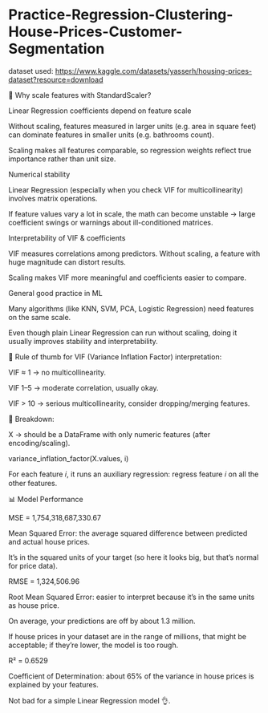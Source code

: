# Practice-Regression-Clustering-House-Prices-Customer-Segmentation

dataset used:
https://www.kaggle.com/datasets/yasserh/housing-prices-dataset?resource=download

🔎 Why scale features with StandardScaler?

Linear Regression coefficients depend on feature scale

Without scaling, features measured in larger units (e.g. area in square feet) can dominate features in smaller units (e.g. bathrooms count).

Scaling makes all features comparable, so regression weights reflect true importance rather than unit size.

Numerical stability

Linear Regression (especially when you check VIF for multicollinearity) involves matrix operations.

If feature values vary a lot in scale, the math can become unstable → large coefficient swings or warnings about ill-conditioned matrices.

Interpretability of VIF & coefficients

VIF measures correlations among predictors. Without scaling, a feature with huge magnitude can distort results.

Scaling makes VIF more meaningful and coefficients easier to compare.

General good practice in ML

Many algorithms (like KNN, SVM, PCA, Logistic Regression) need features on the same scale.

Even though plain Linear Regression can run without scaling, doing it usually improves stability and interpretability.  

📌 Rule of thumb for VIF (Variance Inflation Factor) interpretation:

VIF ≈ 1 → no multicollinearity.

VIF 1–5 → moderate correlation, usually okay.

VIF > 10 → serious multicollinearity, consider dropping/merging features.

🔎 Breakdown:

X → should be a DataFrame with only numeric features (after encoding/scaling).

variance_inflation_factor(X.values, i)

For each feature 𝑖, it runs an auxiliary regression: regress feature 𝑖 on all the other features.

📊 Model Performance

MSE = 1,754,318,687,330.67

Mean Squared Error: the average squared difference between predicted and actual house prices.

It’s in the squared units of your target (so here it looks big, but that’s normal for price data).

RMSE = 1,324,506.96

Root Mean Squared Error: easier to interpret because it’s in the same units as house price.

On average, your predictions are off by about 1.3 million.

If house prices in your dataset are in the range of millions, that might be acceptable; if they’re lower, the model is too rough.

R² = 0.6529

Coefficient of Determination: about 65% of the variance in house prices is explained by your features.

Not bad for a simple Linear Regression model 👌.